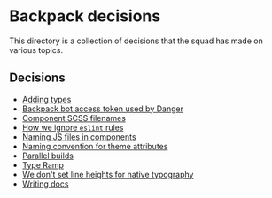 # Backpack decisions

This directory is a collection of decisions that the squad has made on various topics.

## Decisions

<!-- Please keep this in alphabetical order. -->

* [Adding types](adding-types.md)
* [Backpack bot access token used by Danger](backpack-bot-api-token-for-danger.md)
* [Component SCSS filenames](component-scss-filenames.md)
* [How we ignore `eslint` rules](eslint-ignores.md)
* [Naming JS files in components](js-filenames.md)
* [Naming convention for theme attributes](theme-props-naming.md)
* [Parallel builds](parallel-builds.md)
* [Type Ramp](tracking.md)
* [We don't set line heights for native typography](native-line-heights.md)
* [Writing docs](writing-docs.md)
